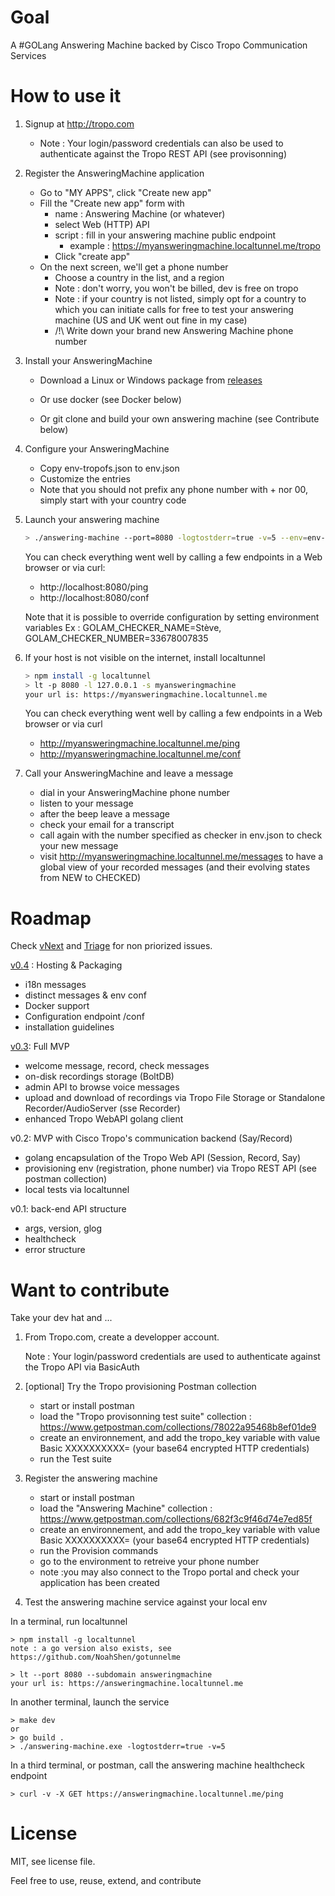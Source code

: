 # Goal

A #GOLang Answering Machine backed by Cisco Tropo Communication Services 


# How to use it

1. Signup at http://tropo.com
   - Note : Your login/password credentials can also be used to authenticate against the Tropo REST API (see provisonning) 


2. Register the AnsweringMachine application
   - Go to "MY APPS", click "Create new app"
   - Fill the "Create new app" form with
      - name : Answering Machine (or whatever)
      - select Web (HTTP) API
      - script : fill in your answering machine public endpoint
         - example : https://myansweringmachine.localtunnel.me/tropo
      - Click "create app"
   - On the next screen, we'll get a phone number
      - Choose a country in the list, and a region 
      - Note : don't worry, you won't be billed, dev is free on tropo
      - Note : if your country is not listed, simply opt for a country to which you can initiate calls for free to test your answering machine (US and UK went out fine in my case)
      - /!\ Write down your brand new Answering Machine phone number
         
         
3. Install your AnsweringMachine
   - Download a Linux or Windows package from [releases](https://github.com/ObjectIsAdvantag/answering-machine/releases)
   
   - Or use docker (see Docker below)
   - Or git clone and build your own answering machine (see Contribute below)
   
   
4. Configure your AnsweringMachine
   - Copy env-tropofs.json to env.json
   - Customize the entries
   - Note that you should not prefix any phone number with + nor 00, simply start with your country code


5. Launch your answering machine

   ``` bash
   > ./answering-machine --port=8080 -logtostderr=true -v=5 --env=env-tropofs.json --messages=messages-fr.json
   ```

   You can check everything went well by calling a few endpoints in a Web browser or via curl:

   - http://localhost:8080/ping
   - http://localhost:8080/conf

   Note that it is possible to override configuration by setting environment variables
   Ex : GOLAM_CHECKER_NAME=Stève, GOLAM_CHECKER_NUMBER=33678007835


6. If your host is not visible on the internet, install localtunnel

   ``` bash
   > npm install -g localtunnel
   > lt -p 8080 -l 127.0.0.1 -s myansweringmachine
   your url is: https://myansweringmachine.localtunnel.me
   ```

    You can check everything went well by calling a few endpoints in a Web browser or via curl

   - http://myansweringmachine.localtunnel.me/ping
   - http://myansweringmachine.localtunnel.me/conf


7. Call your AnsweringMachine and leave a message
   - dial in your AnsweringMachine phone number
   - listen to your message
   - after the beep leave a message
   - check your email for a transcript 
   - call again with the number specified as checker in env.json to check your new message
   - visit http://myansweringmachine.localtunnel.me/messages to have a global view of your recorded messages (and their evolving states from NEW to CHECKED)


# Roadmap

Check [vNext](https://github.com/ObjectIsAdvantag/answering-machine/milestones/vNext) and [Triage](https://github.com/ObjectIsAdvantag/answering-machine/milestones/Triage) for non priorized issues.

[v0.4](https://github.com/ObjectIsAdvantag/answering-machine/milestones/v0.4) : Hosting & Packaging
   - i18n messages
   - distinct messages & env conf
   - Docker support
   - Configuration endpoint /conf
   - installation guidelines
   
[v0.3](https://github.com/ObjectIsAdvantag/answering-machine/milestones/v0.3): Full MVP
   - welcome message, record, check messages
   - on-disk recordings storage (BoltDB)
   - admin API to browse voice messages
   - upload and download of recordings via Tropo File Storage or Standalone Recorder/AudioServer (sse Recorder)
   - enhanced Tropo WebAPI golang client
    
v0.2: MVP with Cisco Tropo's communication backend (Say/Record)
   - golang encapsulation of the Tropo Web API (Session, Record, Say)  
   - provisioning env (registration, phone number) via Tropo REST API (see postman collection)
   - local tests via localtunnel 
   
v0.1: back-end API structure
   - args, version, glog
   - healthcheck
   - error structure
      

# Want to contribute 

Take your dev hat and ...

1. From Tropo.com, create a developper account.

   Note : Your login/password credentials are used to authenticate against the Tropo API via BasicAuth
   
2. [optional] Try the Tropo provisioning Postman collection

   - start or install postman
   - load the "Tropo provisonning test suite" collection : https://www.getpostman.com/collections/78022a95468b8ef01de9
   - create an environnement, and add the tropo_key variable with value Basic XXXXXXXXXX= (your base64 encrypted HTTP credentials)
   - run the Test suite
   
3. Register the answering machine

   - start or install postman
   - load the "Answering Machine" collection : https://www.getpostman.com/collections/682f3c9f46d74e7ed85f
   - create an environnement, and add the tropo_key variable with value Basic XXXXXXXXXX= (your base64 encrypted HTTP credentials)
   - run the Provision commands
   - go to the environment to retreive your phone number
   - note :you may also connect to the Tropo portal and check your application has been created

4. Test the answering machine service against your local env 

In a terminal, run localtunnel

```
> npm install -g localtunnel
note : a go version also exists, see https://github.com/NoahShen/gotunnelme

> lt --port 8080 --subdomain answeringmachine
your url is: https://answeringmachine.localtunnel.me
```

In another terminal, launch the service 
```
> make dev 
or
> go build .
> ./answering-machine.exe -logtostderr=true -v=5
```

In a third terminal, or postman, call the answering machine healthcheck endpoint
```
> curl -v -X GET https://answeringmachine.localtunnel.me/ping
```


# License

MIT, see license file.

Feel free to use, reuse, extend, and contribute



